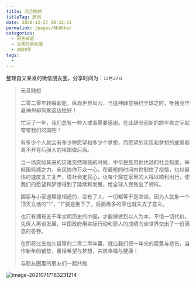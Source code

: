 ```yaml
---
title: 元旦随想
titleTag: 原创
date: 2020-12-27 18:32:31
permalink: /pages/9b86be/
categories:
  - 闲言碎语
  - 父亲的朋友圈
  - 2020年
tags:
  - 
---
```

整理自父亲发的微信朋友圈，分享时间为：`12月27日`

> 元旦随想
>
> 二零二零年转瞬即逝，纵观世界风云，当瘟神肆意横扫全球之时，唯独我华夏神州却风景这边独好！
>
> 忙活了一年，我们总有一些人或事需要感谢。在此辞旧迎新的跨年夜之际就夸夸我们的国吧！
>
> 有多少个人就会有多少种愿望和多少个梦想，而愿望的实现和梦想的成真都离不开背后强大的祖国做后盾。
>
> 当一场突如其来的灾难突然降临的时候，中华民族用他优越的社会制度，举倾国倾城之力，全民协作万众一心，在最短的时间内控制住了疫情，也以最快的速度复工复产，稳社会定民心，让每个窝在家里的人得以顺利出行，使我们的愿望和梦想得到了延续和发展，给全球人民做出了榜样。
>
> 国家与小家道理是相通的，没有了人，一切都等于是空谈。因为人就象一个顶天立地的"1″，"1"要是倒下了，后面再多的零也就失去了意义。
>
> 也只有拥有五千年文明历史的中国，才能够做到以人为本，不惜一切代价，先保人再谈发展，中国政府用实际行动和骄人的成绩向全世界交出了一份满意的答卷。
>
> 在即将过去抱头鼠窜的二零二零年里，就让我们把一年来的疲惫与悲伤，当作新年的铺垫，重拾希望与梦想，共筑幸福与健康！
>
> 与朋友圈里的朋友们一起共勉

![image-20210717183231214](http://t.eryajf.net/imgs/2021/09/b470cd74378c0e4d.jpg)
